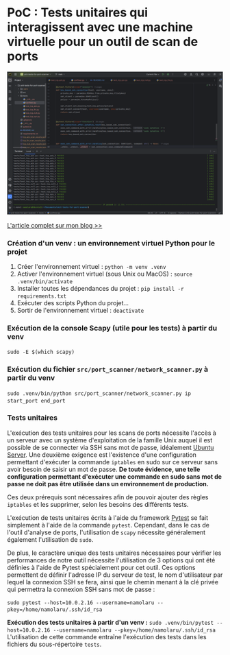 # PoC : Tests unitaires qui interagissent avec une machine virtuelle pour un outil de scan de ports
![Header](unit-tests-for-port-scanner-header.png)

[L'article complet sur mon blog >>](https://leonard-namolaru.com/2025/06/30/unit-tests-for-port-scanner/)

### Création d'un venv : un environnement virtuel Python pour le projet
1. Créer l'environnement virtuel : `python -m venv .venv`
2. Activer l'environnement virtuel (sous Unix ou MacOS) :
   `source .venv/bin/activate`
3. Installer toutes les dépendances du projet : `pip install -r requirements.txt`
4. Exécuter des scripts Python du projet...
5. Sortir de l'environnement virtuel : `deactivate`

### Exécution de la console Scapy (utile pour les tests) à partir du venv
```sudo -E $(which scapy)```

### Exécution du fichier `src/port_scanner/network_scanner.py` à partir du venv
```sudo .venv/bin/python src/port_scanner/network_scanner.py ip start_port end_port ```


### Tests unitaires
L'exécution des tests unitaires pour les scans de ports nécessite l'accès à un serveur avec un système d'exploitation 
de la famille Unix auquel il est possible de se connecter via SSH sans mot de passe, idéalement 
[Ubuntu Server](https://ubuntu.com/download/server). Une deuxième exigence est l'existence d'une configuration 
permettant d'exécuter la commande `iptables` en sudo sur ce serveur sans avoir besoin de saisir un mot de passe. **De toute évidence, une telle configuration permettant d'exécuter une commande en sudo sans mot de passe ne doit pas être utilisée dans un environnement de production.**

Ces deux prérequis sont nécessaires afin de pouvoir ajouter des règles `iptables` et les supprimer, selon les besoins des différents tests.

L'exécution de tests unitaires écrits à l'aide du framework [Pytest](https://pytest.org/) se fait simplement à l'aide 
de la commande `pytest`. Cependant, dans le cas de l'outil d'analyse de ports, l'utilisation de `scapy` nécessite généralement également l'utilisation 
de `sudo`.

De plus, le caractère unique des tests unitaires nécessaires pour vérifier les performances de notre outil nécessite 
l'utilisation de 3 options qui ont été définies à l'aide de Pytest spécialement pour cet outil. Ces options permettent 
de définir l'adresse IP du serveur de test, le nom d'utilisateur par lequel la connexion SSH se fera, 
ainsi que le chemin menant à la clé privée qui permettra la connexion SSH sans mot de passe :
```
sudo pytest --host=10.0.2.16 --username=namolaru --pkey=/home/namolaru/.ssh/id_rsa
```

**Exécution des tests unitaires à partir d'un venv :**
`
sudo .venv/bin/pytest --host=10.0.2.16 --username=namolaru --pkey=/home/namolaru/.ssh/id_rsa
`
L'utilisation de cette commande entraîne l'exécution des tests dans les fichiers du sous-répertoire `tests`. 
